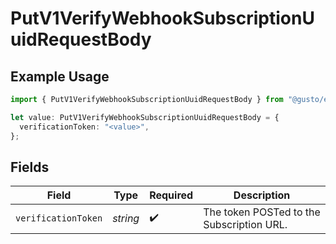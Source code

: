 # PutV1VerifyWebhookSubscriptionUuidRequestBody

## Example Usage

```typescript
import { PutV1VerifyWebhookSubscriptionUuidRequestBody } from "@gusto/embedded-api/models/operations";

let value: PutV1VerifyWebhookSubscriptionUuidRequestBody = {
  verificationToken: "<value>",
};
```

## Fields

| Field                                     | Type                                      | Required                                  | Description                               |
| ----------------------------------------- | ----------------------------------------- | ----------------------------------------- | ----------------------------------------- |
| `verificationToken`                       | *string*                                  | :heavy_check_mark:                        | The token POSTed to the Subscription URL. |